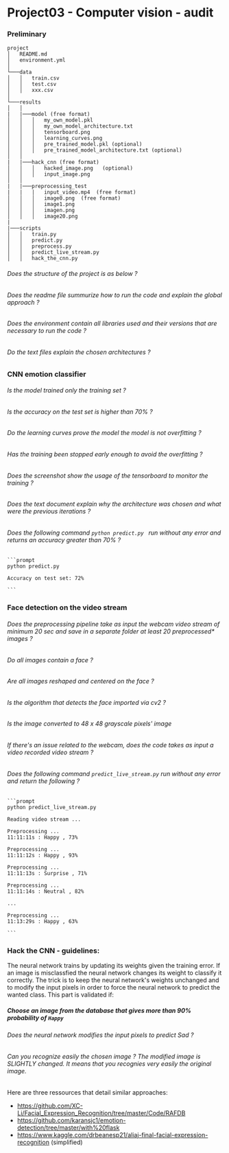 # Project03 - Computer vision - audit

### Preliminary


```
project
│   README.md
│   environment.yml    
│
└───data
│   │   train.csv
│   │   test.csv
│   │   xxx.csv
│
└───results
│   │   
|   |───model (free format)
│   │   │   my_own_model.pkl
│   │   │   my_own_model_architecture.txt
│   │   │   tensorboard.png 
│   │   │   learning_curves.png 
│   │   │   pre_trained_model.pkl (optional)
│   │   │   pre_trained_model_architecture.txt (optional)
│   │  
|   |───hack_cnn (free format)
│   │   │   hacked_image.png   (optional)
│   │   │   input_image.png
│   │   
|   |───preprocessing_test 
|   |   |   input_video.mp4  (free format)
│   │   │   image0.png  (free format)
│   │   │   image1.png
│   │   │   imagen.png
│   │   │   image20.png
|
|───scripts
│   │   train.py
│   │   predict.py
│   │   preprocess.py
│   │   predict_live_stream.py
│   │   hack_the_cnn.py

``` 

###### Does the structure of the project is as below ? 

###### Does the readme file summurize how to run the code and explain the global approach ? 

###### Does the environment contain all libraries used and their versions that are necessary to run the code ? 

###### Do the text files explain the chosen architectures ? 



### CNN emotion classifier


###### Is the model trained only the training set ?
###### Is the accuracy on the test set is higher than 70% ?  
###### Do the learning curves prove the model the model is not overfitting ?
###### Has the training been stopped early enough to avoid the overfitting ? 
###### Does the screenshot show the usage of the tensorboard to monitor the training ? 
###### Does the text document explain why the architecture was chosen and what were the previous iterations ?
###### Does the following command `python predict.py ` run without any error and returns an accuracy greater than 70% ? 

    ```prompt 
    python predict.py

    Accuracy on test set: 72%

    ```


### Face detection on the video stream


###### Does the preprocessing pipeline take as input the webcam video stream of minimum 20 sec and save in a separate folder at least 20 preprocessed* images ? 

###### Do all images contain a face ? 

###### Are all images reshaped and centered on the face ? 

###### Is the algorithm that detects the face imported via cv2 ? 

###### Is the image converted to 48 x 48 grayscale pixels' image

###### If there's an issue related to the webcam, does the code takes as input a video recorded video stream ? 

###### Does the following command `predict_live_stream.py` run without any error and return the following ?  

    ```prompt 
    python predict_live_stream.py

    Reading video stream ... 

    Preprocessing ... 
    11:11:11s : Happy , 73% 

    Preprocessing ... 
    11:11:12s : Happy , 93% 

    Preprocessing ... 
    11:11:13s : Surprise , 71% 

    Preprocessing ... 
    11:11:14s : Neutral , 82% 

    ... 

    Preprocessing ... 
    11:13:29s : Happy , 63% 

    ```


### Hack the CNN - guidelines:

The neural network trains by updating its weights given the training error. If an image is misclassfied the neural network changes its weight to classify it correctly. The trick is to keep the neural network's weights unchanged and to modify the input pixels in order to force the neural network to predict the wanted class. 
This part is validated if:

##### Choose an image from the database that gives more than 90% probability of `Happy`
###### Does the neural network modifies the input pixels to predict Sad ?
###### Can you recognize easily the chosen image ? The modified image is SLIGHTLY changed. It means that you recognies very easily the original image. 



Here are three ressources that detail similar approaches: 
- https://github.com/XC-Li/Facial_Expression_Recognition/tree/master/Code/RAFDB
- https://github.com/karansjc1/emotion-detection/tree/master/with%20flask
- https://www.kaggle.com/drbeanesp21/aliaj-final-facial-expression-recognition (simplified)
